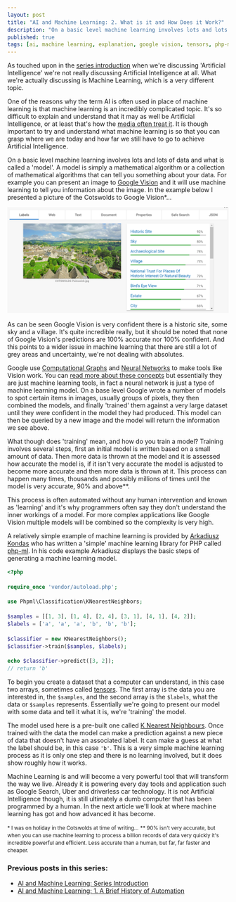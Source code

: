 ```yaml
---
layout: post
title: "AI and Machine Learning: 2. What is it and How Does it Work?"
description: "On a basic level machine learning involves lots and lots of data and what is called a 'model'"
published: true
tags: [ai, machine learning, explanation, google vision, tensors, php-ml, neural networks]
---
```

As touched upon in the [series introduction](https://robdwaller.github.io/2017/08/24/ai-machine-learning-series-introduction.html) when we're discussing 'Artificial Intelligence' we're not really discussing Artificial Intelligence at all. What we're actually discussing is Machine Learning, which is a very different topic.

One of the reasons why the term AI is often used in place of machine learning is that machine learning is an incredibly complicated topic. It's so difficult to explain and understand that it may as well be Artificial Intelligence, or at least that's how the [media often treat it](https://www.standard.co.uk/news/techandgadgets/london-tech-expert-dont-expect-skynet-situation-any-time-soon-after-facebook-shuts-down-ai-a3601601.html). It is though important to try and understand what machine learning is so that you can grasp where we are today and how far we still have to go to achieve Artificial Intelligence.

On a basic level machine learning involves lots and lots of data and what is called a 'model'. A model is simply a mathematical algorithm or a collection of mathematical algorithms that can tell you something about your data. For example you can present an image to [Google Vision](https://cloud.google.com/vision/) and it will use machine learning to tell you information about the image. In the example below I presented a picture of the Cotswolds to Google Vision*...

!['Google Vision on the Cotswolds'](/assets/img/google-vision.PNG)   

As can be seen Google Vision is very confident there is a historic site, some sky and a village. It's quite incredible really, but it should be noted that none of Google Vision's predictions are 100% accurate nor 100% confident. And this points to a wider issue in machine learning that there are still a lot of grey areas and uncertainty, we're not dealing with absolutes.

Google use [Computational Graphs](https://en.wikipedia.org/wiki/Graph_theory) and [Neural Networks](https://en.wikipedia.org/wiki/Artificial_neural_network) to make tools like Vision work. You can [read more about these concepts](https://cloud.google.com/blog/big-data/2016/09/around-the-world-landmark-detection-with-the-cloud-vision-api) but essentially they are just machine learning tools, in fact a neural network is just a type of machine learning model. On a base level Google wrote a number of models to spot certain items in images, usually groups of pixels, they then combined the models, and finally 'trained' them against a very large dataset until they were confident in the model they had produced. This model can then be queried by a new image and the model will return the information we see above.

What though does 'training' mean, and how do you train a model? Training involves several steps, first an initial model is written based on a small amount of data. Then more data is thrown at the model and it is assessed how accurate the model is, if it isn't very accurate the model is adjusted to become more accurate and then more data is thrown at it. This process can happen many times, thousands and possibly millions of times until the model is very accurate, 90% and above**.

This process is often automated without any human intervention and known as 'learning' and it's why programmers often say they don't understand the inner workings of a model. For more complex applications like Google Vision multiple models will be combined so the complexity is very high.

A relatively simple example of machine learning is provided by [Arkadiusz Kondas](https://twitter.com/ArkadiuszKondas) who has written a 'simple' machine learning library for PHP called [php-ml](https://github.com/php-ai/php-ml). In his code example Arkadiusz displays the basic steps of generating a machine learning model.

```php
<?php

require_once 'vendor/autoload.php';

use Phpml\Classification\KNearestNeighbors;

$samples = [[1, 3], [1, 4], [2, 4], [3, 1], [4, 1], [4, 2]];
$labels = ['a', 'a', 'a', 'b', 'b', 'b'];

$classifier = new KNearestNeighbors();
$classifier->train($samples, $labels);

echo $classifier->predict([3, 2]);
// return 'b'
```

To begin you create a dataset that a computer can understand, in this case two arrays, sometimes called [tensors](https://en.wikipedia.org/wiki/Tensor). The first array is the data you are interested in, the `$samples`, and the second array is the `$labels`, what the data or `$samples` represents. Essentially we're going to present our model with some data and tell it what it is, we're 'training' the model.

The model used here is a pre-built one called [K Nearest Neighbours](). Once trained with the data the model can make a prediction against a new piece of data that doesn't have an associated label. It can make a guess at what the label should be, in this case `'b'`. This is a very simple machine learning process as it is only one step and there is no learning involved, but it does show roughly how it works.

Machine Learning is and will become a very powerful tool that will transform the way we live. Already it is powering every day tools and application such as Google Search, Uber and driverless car technology. It is not Artificial Intelligence though, it is still ultimately a dumb computer that has been programmed by a human. In the next article we'll look at where machine learning has got and how advanced it has become.  

<small>* I was on holiday in the Cotswolds at time of writing...</small>
<small>** 90% isn't very accurate, but when you can use machine learning to process a billion records of data very quickly it's incredible powerful and efficient. Less accurate than a human, but far, far faster and cheaper.</small>

### Previous posts in this series:
- [AI and Machine Learning: Series Introduction](https://robdwaller.github.io/2017/08/24/ai-machine-learning-series-introduction.html)
- [AI and Machine Learning: 1. A Brief History of Automation](https://robdwaller.github.io/2017/09/12/ai-machine-learning-brief-history-automation.html)
